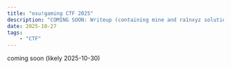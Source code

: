```yaml
---
title: "osu!gaming CTF 2025"
description: "COMING SOON: Writeup (containing mine and ra1nxyz solutions) of the osu!gaming CTF 2025"
date: 2025-10-27
tags:
    - "CTF"
---
```


coming soon (likely 2025-10-30)